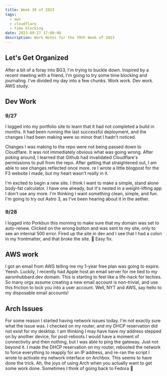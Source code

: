 ```yaml
---
title: Week 39 of 2023
tags:
  - aws
  - cloudflare
  - time blocking
date: 2023-09-27 17:00:00
description: Work Notes for the 39th Week of 2023
---
```


## Let's Get Organized

After a bit of a foray into BG3, I'm trying to buckle down. Inspired by a recent meeting with a friend, I'm going to try some time blocking and journaling. I've divided my day into a few chunks. Work work. Dev work. AWS study.

## Dev Work

### 9/27

I logged into my portfolio site to learn that it had not completed a build in months. It had been running the last successful deployment, and the changes I had been making were so minor that I hadn't noticed.

Changes I was making to the repo were not being passed down to Cloudflare. It was not immediately obvious what was going wrong. After poking around, I learned that Github had invalidated Cloudflare's permissions to pull from the repo. After getting that straightened out, I am able to see changes reflected once more.
re
I wrote a little blogpost for the F3 website I made, but my heart wasn't really in it.

I'm excited to begin a new site. I think I want to make a simple, stand alone body-fat calculator. I have one already, but it's nested in a weight-lifting app I don't use any more. I'm thinking I want something clean, simple, and fun. I'm going to try out Astro 3, as I've been hearing about it in the aether.

### 9/28

I logged into Porkbun this morning to make sure that my domain was set to auto-renew. Clicked on the wrong button and was sent to my site, only to see an internal 500 error. Fired up the site in dev and I see that I had a colon in my frontmatter, and that broke the site. :tongue: Easy fix.

## AWS work

I got an email from AWS telling me my 1-year free plan was going to expire. Yeesh. Luckily, I recently had Apple host an email server for me tied to my aaronhubbard.dev domain. This is starting to feel like a life-hack for techies. So many orgs assume creating a new email account is non-trivial, and use this friction to lock you into a user account. Well, NYT and AWS, say hello to my disposable email accounts!

## Arch Issues

For some reason I started having network issues today. I'm not exactly sure what the issue was. I checked on my router, and my DHCP reservation did not exist for my desktop. I am thinking I may have have my address stepped on by another device, for post-reboots I would have a moment of connectivity and then nothing, but I was able to ping the gateway. Just not beyond it. I made the DHCP reservation on my router, rebooted the network to force everything to reapply for an IP address, and re-ran the script I wrote to activate my network interface on Archbox. This seems to have done the trick. Ah, the joys of using Arch when you actually want to get some work done. Sometimes I think of going back to Fedora 🤔
